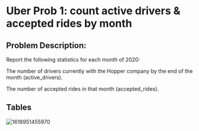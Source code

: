 # Uber Prob 1: count active drivers & accepted rides by month

## Problem Description:

Report the following statistics for each month of 2020:

The number of drivers currently with the Hopper company by the end of the month (active_drivers).

The number of accepted rides in that month (accepted_rides).

## Tables
![1618951455970](https://user-images.githubusercontent.com/60673352/115581236-d1494980-a295-11eb-9223-736847df644b.jpg)

